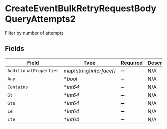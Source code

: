 # CreateEventBulkRetryRequestBodyQueryAttempts2

Filter by number of attempts


## Fields

| Field                    | Type                     | Required                 | Description              |
| ------------------------ | ------------------------ | ------------------------ | ------------------------ |
| `AdditionalProperties`   | map[string]*interface{}* | :heavy_minus_sign:       | N/A                      |
| `Any`                    | **bool*                  | :heavy_minus_sign:       | N/A                      |
| `Contains`               | **int64*                 | :heavy_minus_sign:       | N/A                      |
| `Gt`                     | **int64*                 | :heavy_minus_sign:       | N/A                      |
| `Gte`                    | **int64*                 | :heavy_minus_sign:       | N/A                      |
| `Le`                     | **int64*                 | :heavy_minus_sign:       | N/A                      |
| `Lte`                    | **int64*                 | :heavy_minus_sign:       | N/A                      |